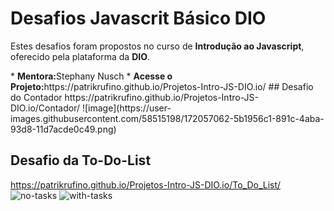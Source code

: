 # Desafios Javascrit Básico DIO

<p>Estes desafios foram propostos no curso de <strong>Introdução ao Javascript</strong>, oferecido pela plataforma da <strong>DIO</strong>.</p>
* <strong>Mentora:</strong>Stephany Nusch
* <strong>Acesse o Projeto:</strong>https://patrikrufino.github.io/Projetos-Intro-JS-DIO.io/
## Desafio do Contador
https://patrikrufino.github.io/Projetos-Intro-JS-DIO.io/Contador/
![image](https://user-images.githubusercontent.com/58515198/172057062-5b1956c1-891c-4aba-93d8-11d7acde0c49.png)

## Desafio da To-Do-List
https://patrikrufino.github.io/Projetos-Intro-JS-DIO.io/To_Do_List/
![no-tasks](https://user-images.githubusercontent.com/58515198/172057096-187b5abe-721d-4a22-8fb3-61ca4425fe64.png)
![with-tasks](https://user-images.githubusercontent.com/58515198/172057099-2c50a6bd-bb7f-45ff-bbb6-86fdc6219a83.png)

